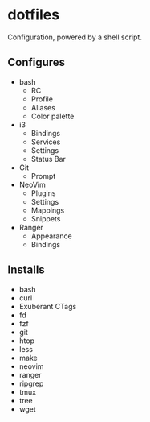 # dotfiles
Configuration, powered by a shell script.

## Configures
* bash
  * RC
  * Profile
  * Aliases
  * Color palette
* i3
  * Bindings
  * Services
  * Settings
  * Status Bar
* Git
  * Prompt    
* NeoVim
  * Plugins
  * Settings
  * Mappings
  * Snippets
* Ranger
  * Appearance
  * Bindings

## Installs
* bash
* curl
* Exuberant CTags
* fd
* fzf
* git
* htop
* less
* make
* neovim
* ranger
* ripgrep
* tmux
* tree
* wget
